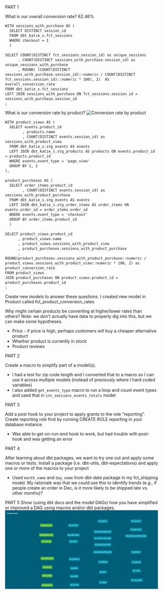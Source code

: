 PART 1

What is our overall conversion rate? 62.46%

```
WITH sessions_with_purchase AS (
  SELECT DISTINCT session_id
  FROM dbt_katie_s.fct_sessions
  WHERE checkout = 1
  )

SELECT COUNT(DISTINCT fct_sessions.session_id) as unique_sessions
      , COUNT(DISTINCT sessions_with_purchase.session_id) as unique_sessions_with_purchase
      , ROUND( (COUNT(DISTINCT sessions_with_purchase.session_id)::numeric / COUNT(DISTINCT fct_sessions.session_id)::numeric * 100), 2)  AS overall_conversion_rate
FROM dbt_katie_s.fct_sessions
LEFT JOIN sessions_with_purchase ON fct_sessions.session_id = sessions_with_purchase.session_id
;
```
What is our conversion rate by product?
 ![Conversion rate by product](DAG/p)

```
WITH product_views AS (
  SELECT events.product_id
        , products.name
        , COUNT(DISTINCT events.session_id) as sessions_with_product_view
  FROM dbt_katie_s.stg_events AS events
  LEFT JOIN dbt_katie_s.stg_products AS products ON events.product_id = products.product_id
  WHERE events.event_type = 'page_view'
  GROUP BY 1, 2
),

product_purchases AS (
  SELECT order_items.product_id
        , COUNT(DISTINCT events.session_id) as sessions_with_product_purchase
  FROM dbt_katie_s.stg_events AS events
  LEFT JOIN dbt_katie_s.stg_order_items AS order_items ON events.order_id = order_items.order_id
  WHERE events.event_type = 'checkout'
  GROUP BY order_items.product_id
  )
  
SELECT product_views.product_id
      , product_views.name
      , product_views.sessions_with_product_view
      , product_purchases.sessions_with_product_purchase
      , ROUND(product_purchases.sessions_with_product_purchase::numeric / product_views.sessions_with_product_view::numeric * 100, 2) as product_conversion_rate
FROM product_views
JOIN product_purchases ON product_views.product_id = product_purchases.product_id
;
```

Create new models to answer these questions. 
I created new model in Product called fct_product_conversion_rates

Why might certain products be converting at higher/lower rates than others? Note: we don't actually have data to properly dig into this, but we can make some hypotheses.
* Price - if price is high, perhaps customers will buy a cheaper alternative product
* Whether product is currently in stock
* Product reviews

PART 2

Create a macro to simplify part of a model(s). 
* I had a test for zip code length and I converted that to a macro so I can use it across multiple models (instead of previously where I hard coded variables)
* I also added `get_events_type` macro to run a loop and count event types and used that in `int_sessions_events_totals` model

PART 3

Add a post hook to your project to apply grants to the role “reporting”. Create reporting role first by running CREATE ROLE reporting in your database instance.
* Was able to get on-run-end hook to work, but had trouble with post-hook and was getting an error

PART 4

After learning about dbt packages, we want to try one out and apply some macros or tests. Install a package (i.e. dbt-utils, dbt-expectations) and apply one or more of the macros to your project
* Used `month_name` and `day_name` from dbt-date package in my fct_shipping model. My rationale was that we could use this to identify trends (e.g., if people create an order in Dec, is it more likely to be shipped late vs. other months)?

PART 5
Show (using dbt docs and the model DAGs) how you have simplified or improved a DAG using macros and/or dbt packages.
 ![Week 3 DAG](DAG/Week3_DAG.png)
